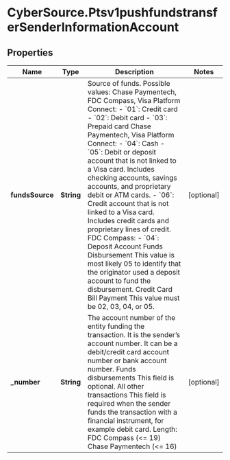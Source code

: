 # CyberSource.Ptsv1pushfundstransferSenderInformationAccount

## Properties
Name | Type | Description | Notes
------------ | ------------- | ------------- | -------------
**fundsSource** | **String** | Source of funds. Possible values:  Chase Paymentech, FDC Compass, Visa Platform Connect:  - &#x60;01&#x60;: Credit card - &#x60;02&#x60;: Debit card - &#x60;03&#x60;: Prepaid card  Chase Paymentech, Visa Platform Connect:  - &#x60;04&#x60;: Cash - &#x60;05&#x60;: Debit or deposit account that is not linked to a Visa card. Includes checking accounts, savings accounts, and proprietary debit or ATM cards. - &#x60;06&#x60;: Credit account that is not linked to a Visa card. Includes credit cards and proprietary lines of credit.  FDC Compass: - &#x60;04&#x60;: Deposit Account  Funds Disbursement This value is most likely 05 to identify that the originator used a deposit account to fund the disbursement.  Credit Card Bill Payment This value must be 02, 03, 04, or 05.  | [optional] 
**_number** | **String** | The account number of the entity funding the transaction. It is the sender’s account number. It can be a debit/credit card account number or bank account number.  Funds disbursements  This field is optional.  All other transactions  This field is required when the sender funds the transaction with a financial instrument, for example debit card. Length:  FDC Compass (&lt;&#x3D; 19) Chase Paymentech (&lt;&#x3D; 16)  | [optional] 


